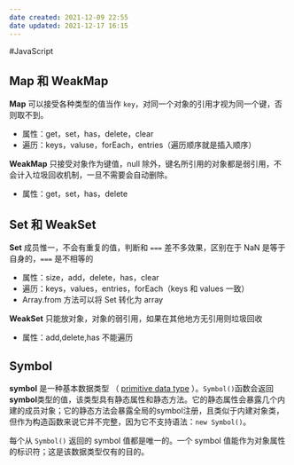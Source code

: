 ```yaml
---
date created: 2021-12-09 22:55
date updated: 2021-12-17 16:15
---
```


#JavaScript

## Map 和 WeakMap

**Map** 可以接受各种类型的值当作 `key`，对同一个对象的引用才视为同一个键，否则取不到。

- 属性：get，set，has，delete，clear
- 遍历：keys，valuse，forEach，entries（遍历顺序就是插入顺序）

**WeakMap** 只接受对象作为键值，null 除外，键名所引用的对象都是弱引用，不会计入垃圾回收机制，一旦不需要会自动删除。

- 属性：get，set，has，delete

## Set 和 WeakSet

**Set** 成员惟一，不会有重复的值，判断和 `===` 差不多效果，区别在于 NaN 是等于自身的，`===` 是不相等的

- 属性：size，add，delete，has，clear
- 遍历：keys，values，entries，forEach（keys 和 values 一致）
- Array.from 方法可以将 Set 转化为 array

**WeakSet** 只能放对象，对象的弱引用，如果在其他地方无引用则垃圾回收

- 属性：add,delete,has 不能遍历

## Symbol

**symbol** 是一种基本数据类型 （ [primitive data type](https://developer.mozilla.org/zh-CN/docs/Glossary/Primitive) ）。`Symbol()`函数会返回**symbol**类型的值，该类型具有静态属性和静态方法。它的静态属性会暴露几个内建的成员对象；它的静态方法会暴露全局的symbol注册，且类似于内建对象类，但作为构造函数来说它并不完整，因为它不支持语法：`new Symbol()`。

每个从 `Symbol()` 返回的 symbol 值都是唯一的。一个 symbol 值能作为对象属性的标识符；这是该数据类型仅有的目的。
